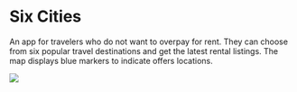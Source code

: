 # Six Cities

An app for travelers who do not want to overpay for rent. They can choose from six popular travel destinations and get the latest rental listings. The map displays blue markers to indicate offers locations.

![](./preview-first-part.gif)
